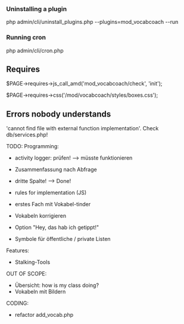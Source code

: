 ### Uninstalling a plugin
php admin/cli/uninstall_plugins.php --plugins=mod_vocabcoach --run

### Running cron
php admin/cli/cron.php

## Requires
$PAGE->requires->js_call_amd('mod_vocabcoach/check', 'init');

$PAGE->requires->css('/mod/vocabcoach/styles/boxes.css');

## Errors nobody understands
'cannot find file with external function implementation'. Check db/services.php!


TODO:
Programming:
- activity logger: prüfen! --> müsste funktionieren
- Zusammenfassung nach Abfrage
- dritte Spalte! --> Done!

- rules for implementation (JS)
- erstes Fach mit Vokabel-tinder
- Vokabeln korrigieren
- Option "Hey, das hab ich getippt!"
- Symbole für öffentliche / private Listen


Features:
- Stalking-Tools

OUT OF SCOPE:
- Übersicht: how is my class doing?
- Vokabeln mit Bildern


CODING:
- refactor add_vocab.php

